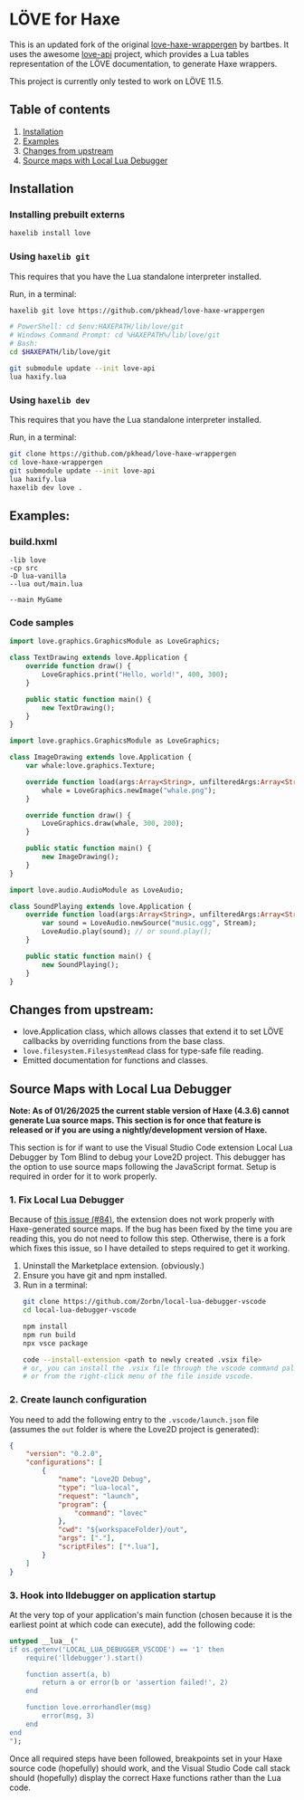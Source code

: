 # LÖVE for Haxe
This is an updated fork of the original [love-haxe-wrappergen][] by bartbes. It uses the awesome [love-api][] project, which provides a Lua tables representation of the LÖVE documentation, to generate Haxe wrappers.

This project is currently only tested to work on LÖVE 11.5.

[love-api]: https://github.com/love2d-community/love-api
[love-haxe-wrappergen]: https://github.com/bartbes/love-haxe-wrappergen

## Table of contents
1. [Installation](#installation)
2. [Examples](#examples)
3. [Changes from upstream](#changes-from-upstream)
4. [Source maps with Local Lua Debugger](#source-maps-with-local-lua-debugger)

## Installation
### Installing prebuilt externs
```bash
haxelib install love
```

### Using `haxelib git`
This requires that you have the Lua standalone interpreter installed.

Run, in a terminal:
```bash
haxelib git love https://github.com/pkhead/love-haxe-wrappergen

# PowerShell: cd $env:HAXEPATH/lib/love/git
# Windows Command Prompt: cd %HAXEPATH%/lib/love/git
# Bash:
cd $HAXEPATH/lib/love/git

git submodule update --init love-api
lua haxify.lua
```

### Using `haxelib dev`
This requires that you have the Lua standalone interpreter installed.

Run, in a terminal:
```bash
git clone https://github.com/pkhead/love-haxe-wrappergen
cd love-haxe-wrappergen
git submodule update --init love-api
lua haxify.lua
haxelib dev love .
```

## Examples:
### build.hxml
```hxml
-lib love
-cp src
-D lua-vanilla
--lua out/main.lua

--main MyGame
```

### Code samples
```haxe
import love.graphics.GraphicsModule as LoveGraphics;

class TextDrawing extends love.Application {
    override function draw() {
        LoveGraphics.print("Hello, world!", 400, 300);
    }

    public static function main() {
        new TextDrawing();
    }
}
```

```haxe
import love.graphics.GraphicsModule as LoveGraphics;

class ImageDrawing extends love.Application {
    var whale:love.graphics.Texture;

    override function load(args:Array<String>, unfilteredArgs:Array<String>) {
        whale = LoveGraphics.newImage("whale.png");
    }

    override function draw() {
        LoveGraphics.draw(whale, 300, 200);
    }

    public static function main() {
        new ImageDrawing();
    }
}
```

```haxe
import love.audio.AudioModule as LoveAudio;

class SoundPlaying extends love.Application {
    override function load(args:Array<String>, unfilteredArgs:Array<String>) {
        var sound = LoveAudio.newSource("music.ogg", Stream);
        LoveAudio.play(sound); // or sound.play();
    }

    public static function main() {
        new SoundPlaying();
    }
}
```

## Changes from upstream:
- love.Application class, which allows classes that extend it to set LÖVE callbacks by overriding functions from the base class.
- `love.filesystem.FilesystemRead` class for type-safe file reading.
- Emitted documentation for functions and classes.

## Source Maps with Local Lua Debugger
**Note: As of 01/26/2025 the current stable version of Haxe (4.3.6) cannot generate Lua source maps. This section is for once that feature is released or if you are using a nightly/development version of Haxe.**

This section is for if want to use the Visual Studio Code extension Local Lua Debugger by Tom Blind to debug your Love2D project. This debugger has the option to use source maps following the JavaScript format. Setup is required in order for it to work properly.

### 1. Fix Local Lua Debugger
Because of [this issue (#84)](https://github.com/tomblind/local-lua-debugger-vscode/issues/84), the extension does not work properly with Haxe-generated source maps. If the bug has been fixed by the time you are reading this, you do not need to follow this step. Otherwise, there is a fork which fixes this issue, so I have detailed to steps required to get it working.

1. Uninstall the Marketplace extension. (obviously.)
2. Ensure you have git and npm installed.
3. Run in a terminal:
    ```bash
    git clone https://github.com/Zorbn/local-lua-debugger-vscode
	cd local-lua-debugger-vscode
	
    npm install
    npm run build
	npx vsce package
	
	code --install-extension <path to newly created .vsix file>
	# or, you can install the .vsix file through the vscode command palette
	# or from the right-click menu of the file inside vscode.
    ```

### 2. Create launch configuration
You need to add the following entry to the `.vscode/launch.json` file (assumes the `out` folder is where the Love2D project is generated):
```json
{
    "version": "0.2.0",
    "configurations": [
        {
            "name": "Love2D Debug",
            "type": "lua-local",
            "request": "launch",
            "program": {
                "command": "lovec"
            },
            "cwd": "${workspaceFolder}/out",
            "args": ["."],
            "scriptFiles": ["*.lua"],
        }
    ]
}
```

### 3. Hook into lldebugger on application startup
At the very top of your application's main function (chosen because it is the earliest point at which code can execute), add the following code:
```haxe
untyped __lua__("
if os.getenv('LOCAL_LUA_DEBUGGER_VSCODE') == '1' then
    require('lldebugger').start()

    function assert(a, b)
        return a or error(b or 'assertion failed!', 2)
    end

    function love.errorhandler(msg)
        error(msg, 3)
    end
end
");
```

Once all required steps have been followed, breakpoints set in your Haxe source code (hopefully) should work, and the Visual Studio Code call stack should (hopefully) display the correct Haxe functions rather than the Lua code.